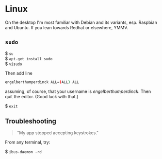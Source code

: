 # Linux

On the desktop I'm most familiar with Debian and its variants, esp. Raspbian and Ubuntu. If you lean towards Redhat or elsewhere, YMMV.

## `sudo`

$ `su`  
$ `apt-get install sudo`  
$ `visudo`

Then add line

```sh
engelberthumperdinck ALL=(ALL) ALL
```

assuming, of course, that your username is *engelberthumperdinck*. Then quit the editor. (Good luck with that.)

$ `exit`

## Troubleshooting

> "My app stopped accepting keystrokes."

From any terminal, try:

$ `ibus-daemon -rd`
